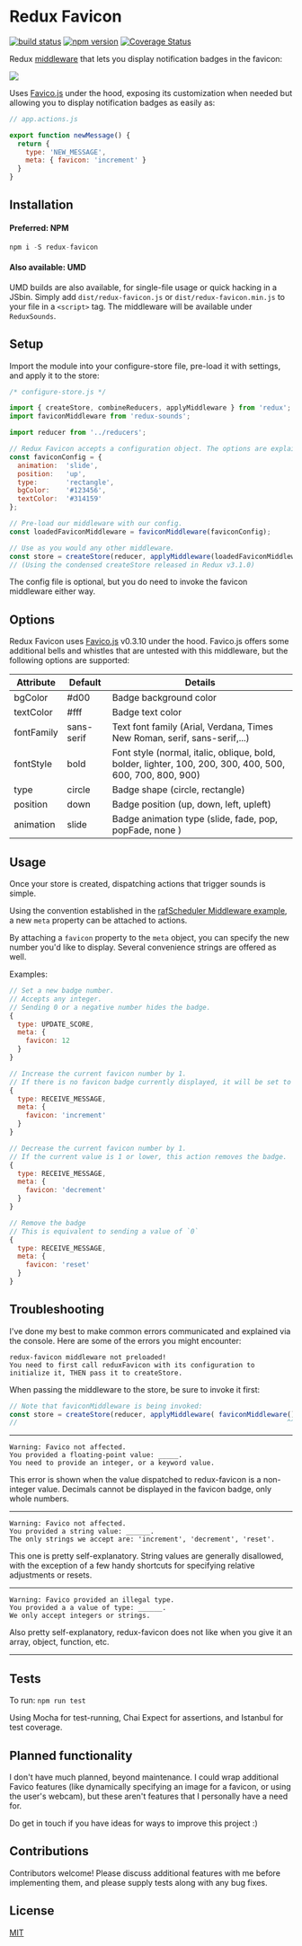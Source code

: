 Redux Favicon
=============

[![build status](https://img.shields.io/travis/joshwcomeau/redux-favicon/master.svg?style=flat-square)](https://travis-ci.org/joshwcomeau/redux-favicon)
[![npm version](https://img.shields.io/npm/v/redux-favicon.svg?style=flat-square)](https://www.npmjs.com/package/redux-favicon)
[![Coverage Status](https://coveralls.io/repos/github/joshwcomeau/redux-favicon/badge.svg?branch=master)](https://coveralls.io/github/joshwcomeau/redux-favicon?branch=master)


Redux [middleware](http://rackt.org/redux/docs/advanced/Middleware.html) that lets you display notification badges in the favicon:

![](https://s3.amazonaws.com/githubdocs/favico.gif)

Uses [Favico.js](http://lab.ejci.net/favico.js/) under the hood, exposing its customization when needed but allowing you to display notification badges as easily as:

```js
// app.actions.js

export function newMessage() {
  return {
    type: 'NEW_MESSAGE',
    meta: { favicon: 'increment' }
  }
}
```


## Installation

#### Preferred: NPM

```js
npm i -S redux-favicon
```


#### Also available: UMD

UMD builds are also available, for single-file usage or quick hacking in a JSbin. Simply add `dist/redux-favicon.js` or `dist/redux-favicon.min.js` to your file in a `<script>` tag. The middleware will be available under `ReduxSounds`.


## Setup

Import the module into your configure-store file, pre-load it with settings, and apply it to the store:

```js
/* configure-store.js */

import { createStore, combineReducers, applyMiddleware } from 'redux';
import faviconMiddleware from 'redux-sounds';

import reducer from '../reducers';

// Redux Favicon accepts a configuration object. The options are explained below.
const faviconConfig = {
  animation:  'slide',
  position:   'up',
  type:       'rectangle',
  bgColor:    '#123456',
  textColor:  '#314159'
};

// Pre-load our middleware with our config.
const loadedFaviconMiddleware = faviconMiddleware(faviconConfig);

// Use as you would any other middleware.
const store = createStore(reducer, applyMiddleware(loadedFaviconMiddleware));
// (Using the condensed createStore released in Redux v3.1.0)
```

The config file is optional, but you do need to invoke the favicon middleware either way.


## Options

Redux Favicon uses [Favico.js](http://lab.ejci.net/favico.js/) v0.3.10 under the hood. Favico.js offers some additional bells and whistles that are untested with this middleware, but the following options are supported:

| Attribute  | Default    | Details                                                                                    |
|------------|------------|----------------------------------------------------------------------------------------------------------|
| bgColor    | #d00       | Badge background color                                                                                   |
| textColor  | #fff       | Badge text color                                                                                         |
| fontFamily | sans-serif | Text font family (Arial, Verdana, Times New Roman, serif, sans-serif,...)                                |
| fontStyle  | bold       | Font style (normal, italic, oblique, bold, bolder, lighter, 100, 200, 300, 400, 500, 600, 700, 800, 900) |
| type       | circle     | Badge shape (circle, rectangle)                                                                          |
| position   | down       | Badge position (up, down, left, upleft)                                                                  |
| animation  | slide      | Badge animation type (slide, fade, pop, popFade, none )                                                  |

## Usage

Once your store is created, dispatching actions that trigger sounds is simple.

Using the convention established in the [rafScheduler Middleware example](https://github.com/rackt/redux/blob/46083e73d952feb367bf3fa4e13c1e419a224100/docs/advanced/Middleware.md#seven-examples), a new `meta` property can be attached to actions.

By attaching a `favicon` property to the `meta` object, you can specify the new number you'd like to display. Several convenience strings are offered as well.

Examples:

```js
// Set a new badge number.
// Accepts any integer.
// Sending 0 or a negative number hides the badge.
{
  type: UPDATE_SCORE,
  meta: {
    favicon: 12
  }
}

// Increase the current favicon number by 1.
// If there is no favicon badge currently displayed, it will be set to `1`
{
  type: RECEIVE_MESSAGE,
  meta: {
    favicon: 'increment'
  }
}

// Decrease the current favicon number by 1.
// If the current value is 1 or lower, this action removes the badge.
{
  type: RECEIVE_MESSAGE,
  meta: {
    favicon: 'decrement'
  }
}

// Remove the badge
// This is equivalent to sending a value of `0`
{
  type: RECEIVE_MESSAGE,
  meta: {
    favicon: 'reset'
  }
}
```


## Troubleshooting

I've done my best to make common errors communicated and explained via the console. Here are some of the errors you might encounter:

```
redux-favicon middleware not preloaded!
You need to first call reduxFavicon with its configuration to initialize it, THEN pass it to createStore.
```

When passing the middleware to the store, be sure to invoke it first:

```js
// Note that faviconMiddleware is being invoked:
const store = createStore(reducer, applyMiddleware( faviconMiddleware() ));
//                                                                   ^^
```
-----

```
Warning: Favico not affected.
You provided a floating-point value: _____.
You need to provide an integer, or a keyword value.
```

This error is shown when the value dispatched to redux-favicon is a non-integer value. Decimals cannot be displayed in the favicon badge, only whole numbers.

-----

```
Warning: Favico not affected.
You provided a string value: ______.
The only strings we accept are: 'increment', 'decrement', 'reset'.
```

This one is pretty self-explanatory. String values are generally disallowed, with the exception of a few handy shortcuts for specifying relative adjustments or resets.

-----

```
Warning: Favico provided an illegal type.
You provided a a value of type: ______.
We only accept integers or strings.
```

Also pretty self-explanatory, redux-favicon does not like when you give it an array, object, function, etc.

-----



## Tests

To run: `npm run test`

Using Mocha for test-running, Chai Expect for assertions, and Istanbul for test coverage.


## Planned functionality

I don't have much planned, beyond maintenance. I could wrap additional Favico features (like dynamically specifying an image for a favicon, or using the user's webcam), but these aren't features that I personally have a need for.

Do get in touch if you have ideas for ways to improve this project :)


## Contributions

Contributors welcome! Please discuss additional features with me before implementing them, and please supply tests along with any bug fixes.


## License

[MIT](https://github.com/joshwcomeau/redux-favicon/blob/master/LICENSE.md)
